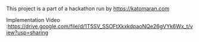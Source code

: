 This project is a part of a hackathon run by https://katomaran.com 

Implementation Video :https://drive.google.com/file/d/1T5SV_SSOFtXkxkdpaoNQe26gVYk6Wx_t/view?usp=sharing
